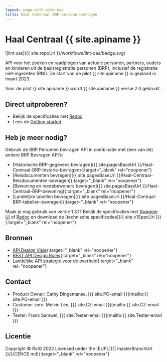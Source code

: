 ```yaml
---
layout: page-with-side-nav
title: Haal Centraal BRP persoon bevragen
---
```

# Haal Centraal {{ site.apiname }}

![lint oas]({{ site.repoUrl }}/workflows/lint-oas/badge.svg)

API voor het zoeken en raadplegen van actuele personen, partners, ouders en kinderen uit de basisregistratie personen (BRP), inclusief de registratie niet-ingezeten (RNI). De start van de pilot {{ site.apiname }} is gepland in maart 2023.

Voor de pilot {{ site.apiname }} wordt {{ site.apiname }} versie 2.0 gebruikt.

## Direct uitproberen?
* Bekijk de specificaties met [Redoc](./v2/redoc)
* Lees de [Getting started](./v2/getting-started)

## Heb je meer nodig?
Gebruik de BRP Personen bevragen API in combinatie met (een van de) andere BRP Bevragen API’s:

* [Historische BRP-gegevens bevragen]({{ site.pagesBaseUrl }}/Haal-Centraal-BRP-historie-bevragen){:target="_blank" rel="noopener"}
* [Reisdocumenten bevragen]({{ site.pagesBaseUrl }}/Haal-Centraal-Reisdocumenten-bevragen){:target="_blank" rel="noopener"}
* [Bewoning en medebewoners bevragen]({{ site.pagesBaseUrl }}/Haal-Centraal-BRP-bewoning){:target="_blank" rel="noopener"}
* [Landelijke tabellen bevragen]({{ site.pagesBaseUrl }}/Haal-Centraal-BRP-tabellen-bevragen){:target="_blank" rel="noopener"}


Maak je nog gebruik van versie 1.3.1? Bekijk de specificaties met [Swagger UI](./v1/swagger-ui) of [Redoc](./v1/redoc) en download de [technische specificaties]({{ site.v1SpecUrl }}){:target="_blank" rel="noopener"}

## Bronnen

* [API Design Visie](https://github.com/Geonovum/KP-APIs/blob/master/overleggen/Werkgroep%20API%20design%20visie/API%20Design%20Visie.md){:target="_blank" rel="noopener"}
* [REST API Design Rules](https://docs.geostandaarden.nl/api/API-Designrules/){:target="_blank" rel="noopener"}
* [Landelijke API strategie voor de overheid](https://geonovum.github.io/KP-APIs/){:target="_blank" rel="noopener"}

## Contact

* Product Owner: Cathy Dingemanse, [{{ site.PO-email }}](mailto:{{ site.PO-email }})
* Customer zero: Melvin Lee, [{{ site.CZ-email }}](mailto:{{ site.CZ-email }})
* Tester: Frank Samwel, [{{ site.Tester-email }}](mailto:{{ site.Tester-email }})

## Licentie

Copyright &copy; RvIG 2022
Licensed under the [EUPL]({{ masterBranchUrl }}/LICENCE.md){:target="_blank" rel="noopener"}
